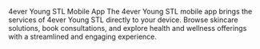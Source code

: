 4ever Young STL Mobile App
The 4ever Young STL mobile app brings the services of 4ever Young STL directly to your device. Browse skincare solutions, book consultations, and explore health and wellness offerings with a streamlined and engaging experience.
